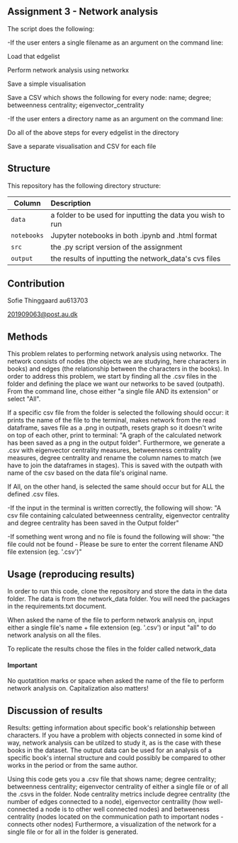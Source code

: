 ## Assignment 3 - Network analysis

The script does the following:

-If the user enters a single filename as an argument on the command line:

Load that edgelist

Perform network analysis using networkx

Save a simple visualisation

Save a CSV which shows the following for every node:
name; degree; betweenness centrality; eigenvector_centrality

-If the user enters a directory name as an argument on the command line:

Do all of the above steps for every edgelist in the directory

Save a separate visualisation and CSV for each file



## Structure

This repository has the following directory structure:

| Column | Description|
|--------|:-----------|
```data```| a folder to be used for inputting the data you wish to run
```notebooks``` | Jupyter notebooks in both .ipynb and .html format
```src``` | the .py script version of the assignment
```output``` | the results of inputting the network_data's cvs files


## Contribution

Sofie Thinggaard au613703

201909063@post.au.dk

## Methods

This problem relates to performing network analysis using networkx. The network consists of nodes (the objects we are studying, here characters in books) and edges (the relationship between the characters in the books). In order to address this problem, we start by finding all the .csv files in the folder and defining the place we want our networks to be saved (outpath). From the command line, chose either "a single file AND its extension" or select "All". 

If a specific csv file from the folder is selected the following should occur: it prints the name of the file to the terminal, makes network from the read dataframe, saves file as a .png in outpath, resets graph so it doesn't write on top of each other, print to terminal: "A graph of the calculated network has been saved as a png in the output folder". Furthermore, we generate a .csv with eigenvector centrality measures, betweenness centrality measures, degree centrality and rename the column names to match (we have to join the dataframes in stages). This is saved with the outpath with name of the csv based on the data file's original name. 

If All, on the other hand, is selected the same should occur but for ALL the defined .csv files.

-If the input in the terminal is written correctly, the following will show: "A csv file containing calculated betweenness centrality, eigenvector centrality and degree centrality has been saved in the Output folder"

-If something went wrong and no file is found the following will show: "the file could not be found - Please be sure to enter the corrent filename AND file extension (eg. '.csv')"

## Usage (reproducing results)

In order to run this code, clone the repository and store the data in the data folder. The data is from the network_data folder. You will need the packages in the requirements.txt document.

When asked the name of the file to perform network analysis on, input either a single file's name + file extension (eg. '.csv') or input "all" to do network analysis on all the files. 

To replicate the results chose the files in the folder called network_data

#### Important

No quotatition marks or space when asked the name of the file to perform network analysis on. Capitalization also matters!

## Discussion of results

Results: getting information about specific book's relationship between characters. If you have a problem with objects connected in some kind of way, network analysis can be utilzed to study it, as is the case with these books in the dataset. The output data can be used for an analysis of a specific book's internal structure and could possibly be compared to other works in the period or from the same author. 

Using this code gets you a .csv file that shows name; degree centrality; betweenness centrality; eigenvector centrality of either a single file or of all the .csvs in the folder. Node centrality metrics include degree centrality (the number of edges connected to a node), eigenvector centraility (how well-connected a node is to other well connected nodes) and betweeness centrality (nodes located on the communication path to important nodes - connects other nodes) Furthermore, a visualization of the network for a single file or for all in the folder is generated.
